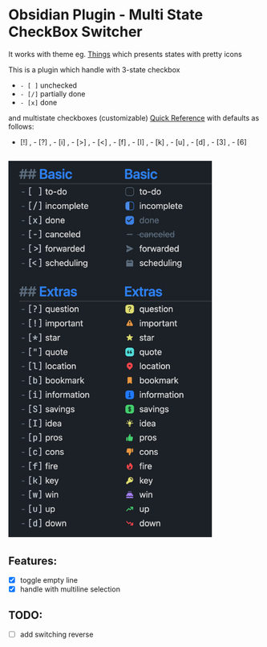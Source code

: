 # Obsidian Plugin - Multi State CheckBox Switcher
It works with theme eg. [Things](https://github.com/colineckert/obsidian-things) which presents states with pretty icons

This is a plugin which handle with 3-state checkbox
- `- [ ]` unchecked
- `- [/]` partially done
- `- [x]` done

and multistate checkboxes (customizable) [Quick Reference](https://github.com/colineckert/obsidian-things/blob/main/assets/checkbox-styles.png) with defaults as follows:
- [!] , - [?] , - [i] , - [>] , - [<] , - [f] , - [I] , - [k] , - [u] , - [d] , - [3] , - [6]

## ![Quick Reference](/resources/checkbox-styles.png)

## Features:
- [x] toggle empty line
- [x] handle with multiline selection

## TODO:
- [ ] add switching reverse
